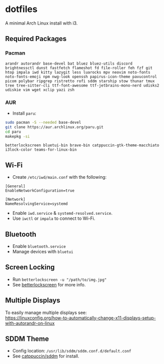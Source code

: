 # dotfiles
A minimal Arch Linux install with i3.

## Required Packages
### Pacman
```
arandr autorandr base-devel bat bluez bluez-utils discord brightnessctl dunst fastfetch flameshot fd file-roller feh fzf git htop impala iwd kitty lazygit less luarocks mpv neovim noto-fonts noto-fonts-emoji npm nwg-look openssh papirus-icon-theme pavucontrol picom polybar ripgrep ristretto rofi sddm starship stow thunar tmux tree tree-sitter-cli ttf-font-awesome ttf-jetbrains-mono-nerd udisks2 udiskie vim wget xclip yazi zsh
```
### AUR
- Install `paru`:
```sh
sudo pacman -S --needed base-devel
git clone https://aur.archlinux.org/paru.git
cd paru
makepkg -si
```
```
betterlockscreen bluetui-bin brave-bin catppuccin-gtk-theme-macchiato i3lock-color teams-for-linux-bin 
```
## Wi-Fi
- Create `/etc/iwd/main.conf` with the following:
```
[General]
EnableNetworkConfiguration=true

[Network]
NameResolvingService=systemd
```
- Enable `iwd.service` & `systemd-resolved.service`.
- Use `iwctl` or `impala` to connect to Wi-Fi.

## Bluetooth
- Enable `bluetooth.service`
- Manage devices with `bluetui`

## Screen Locking
- Run `betterlockscreen -u "/path/to/img.jpg"`
- See [betterlockscreen](https://github.com/betterlockscreen/betterlockscreen) for more info.

## Multiple Displays
To easily manage multiple displays see:  
https://linuxconfig.org/how-to-automatically-change-x11-displays-setup-with-autorandr-on-linux

## SDDM Theme
- Config location: `/usr/lib/sddm/sddm.conf.d/default.conf`
- See [catppuccin/sddm](https://github.com/catppuccin/sddm) for install. 
